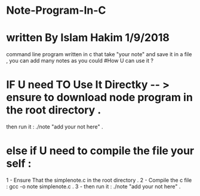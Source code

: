 # Note-Program-In-C
# written By Islam Hakim 1/9/2018
command line program written in c that take "your note" and save it in a file , you can add many notes as you could
#How U can use it ?
# IF U need TO Use It Directky -- > ensure to download node program in the root directory .
then run it : ./note "add your not here" .
# else if U need to compile the file your self : 

1 - Ensure That the simplenote.c in the root directory . 
2 - Compile the c file : gcc -o note simplenote.c . 
3 - then run it : ./note "add your not here" .
